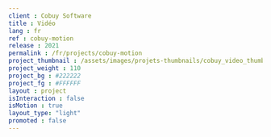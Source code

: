 ```yaml
---
client : Cobuy Software
title : Vidéo
lang : fr
ref : cobuy-motion
release : 2021
permalink : /fr/projects/cobuy-motion
project_thumbnail : /assets/images/projets-thumbnails/cobuy_video_thumb.webp
project_weight : 110
project_bg : #222222
project_fg : #FFFFFF
layout : project
isInteraction : false
isMotion : true
layout_type: "light"
promoted : false
---
```

